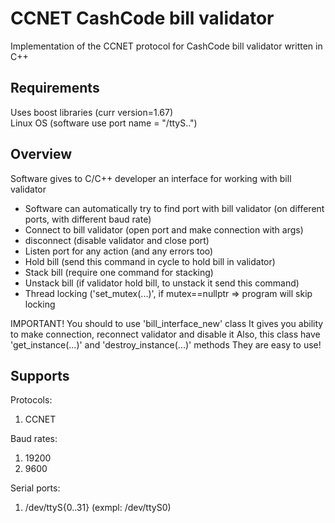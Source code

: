 # CCNET CashCode bill validator
Implementation of the CCNET protocol for CashCode bill validator written in C++

## Requirements
Uses boost libraries (curr version=1.67)  
Linux OS (software use port name = "/ttyS..")

## Overview 
Software gives to C/C++ developer an interface for working with bill validator

+ Software can automatically try to find port with bill validator (on different ports, with different baud rate) 
+ Connect to bill validator (open port and make connection with args)
+ disconnect (disable validator and close port)
+ Listen port for any action (and any errors too)
+ Hold bill (send this command in cycle to hold bill in validator)
+ Stack bill (require one command for stacking) 
+ Unstack bill (if validator hold bill, to unstack it send this command)
+ Thread locking ('set_mutex(...)', if mutex==nullptr => program will skip locking

IMPORTANT!
You should to use 'bill_interface_new' class
It gives you ability to make connection, reconnect validator and disable it 
Also, this class have 'get_instance(...)' and 'destroy_instance(...)' methods
They are easy to use!

## Supports
Protocols: 
  1) CCNET 

Baud rates:
  1) 19200
  2) 9600

Serial ports:
  1) /dev/ttyS{0..31} (exmpl: /dev/ttyS0)

